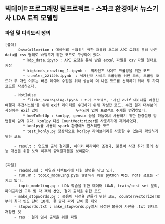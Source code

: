 ## 빅데이터프로그래밍 팀프로젝트 - 스파크 환경에서 뉴스기사 LDA 토픽 모델링


### 파일 및 디렉토리 정의
 

        
    [폴더]
        - DataCollection : 데이터를 수집하기 위한 크롤링 코드와 API 요청을 통해 받은 data를 csv 형태로 바꿔주기 위한 코드로 구성되어 있다.
            * bdp_data.ipynb : API 요청을 통해 받은 excel 파일을 csv 파일 형태로 저장
            * bigkinds_crawling_1.ipynb :  빅카인즈 사이트 크롤링을 위한 코드
            * crawler_221210.ipynb  : 빅카인즈 사이트 크롤링을 위한 코드, 크롤링 코드가 두 개인 이유는 빠른 데이터 수집을 위해 성능이 더 나은 코드를 선택하기 위해 두 가지 코드를 작성하였다.

        - NotInUse
            * flickr_scarapping.ipynb : 초기 프로젝트, '사진 exif 데이터를 이용한 여행지 추천시스템'을 위해 exif 데이터를 수집하기 위해 작성한 코드, 수집 결과 대부분의 사진에는 exif 값이                 누락되어 있어 프로젝트 주제를 변경하였다.
            * howToSetUp : konlpy, gensim 등을 하둡에서 사용하기 위한 환경설정 방법등이 담겨 있다. konlpy 대신 CountVectorizer를 사용하기에 제외하였다.
            * konlpy를 사용해 spark 환경에서 전처리한 코드
            * test_konly.py 정상적으로 konlpy 라이브러리를 사용할 수 있는지 확인하기 위한 코드

        - result : 연도별 출력 결과물, 하이퍼 파라미터 조정과, 불용어 사전 추가 등의 성능 개선을 위한 노력 이후의 출력결과물을 보여준다.
            

    [파일]
        - readmd.md : 파일과 디렉토리에 대한 설명을 담고 있다.
        - run.sh : topic_modeling.py를 실행하기 위한 python 버전, hdfs 정보를 가지고 있다.
        - topic_modeling.py : LDA 학습을 위한 데이터 LOAD, train/test set 분리, 파이프라인 구축 및 각 객체 선언, 결과 출력을 위한 코드
        - make_stopwords.py : 불용어 사전을 만들기 위한 코드, countervectorizer로부터 최다 빈도 단어 10개, 한 글자 짜리 단어 등 제외
        - stopwords.txt : make_stopwords.py일서 생성한 불용어 사전을 .txt 형태로 저장한 것 
        - res : 결과 임시 출력을 위한 파일


